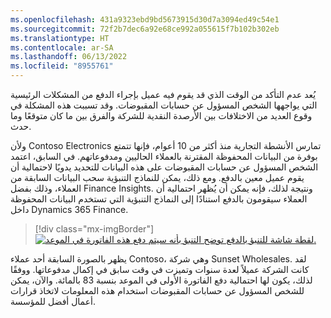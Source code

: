```yaml
---
ms.openlocfilehash: 431a9323ebd9bd5673915d30d7a3094ed49c54e1
ms.sourcegitcommit: 72f2b7dec6a92e68ce992a055615f7b102b302eb
ms.translationtype: HT
ms.contentlocale: ar-SA
ms.lasthandoff: 06/13/2022
ms.locfileid: "8955761"
---
```

يُعد عدم التأكد من الوقت الذي قد يقوم فيه عميل بإجراء الدفع من المشكلات الرئيسية التي يواجهها الشخص المسؤول عن حسابات المقبوضات. وقد تسببت هذه المشكلة في وقوع العديد من الاختلافات بين الأرصدة النقدية للشركة والفرق بين ما كان متوقعًا وما حدث.

ولأن Contoso Electronics تمارس الأنشطة التجارية منذ أكثر من 10 أعوام، فإنها تتمتع بوفرة من البيانات المحفوظة المقترنة بالعملاء الحاليين ومدفوعاتهم. في السابق، اعتمد الشخص المسؤول عن حسابات المقبوضات على هذه البيانات للتحديد يدويًا لاحتمالية أن يقوم عميل معين بالدفع. ومع ذلك، يمكن للنماذج التنبؤية سحب البيانات السابقة من العملاء، وذلك بفضل Finance Insights. ونتيجة لذلك، فإنه يمكن أن يُظهر احتمالية أن العملاء سيقومون بالدفع استنادًا إلى النماذج التنبؤية التي تستخدم البيانات المحفوظة داخل Dynamics 365 Finance.

> [!div class="mx-imgBorder"]
> [![لقطة شاشة للتنبؤ بالدفع توضح التنبؤ بأنه سيتم دفع هذه الفاتورة في الموعد.](../media/payment-prediction.png)](../media/payment-prediction.png#lightbox)

يظهر بالصورة السابقة أحد عملاء Contoso، وهي شركة Sunset Wholesales. لقد كانت الشركة عميلاً لعدة سنوات وتميزت في وقت سابق في إكمال مدفوعاتها. ووفقًا لذلك، يكون لها احتمالية دفع الفاتورة الأولى في الموعد بنسبة 83 بالمائة. والآن، يمكن للشخص المسؤول عن حسابات المقبوضات استخدام هذه المعلومات لاتخاذ قرارات أعمال أفضل للمؤسسة.
